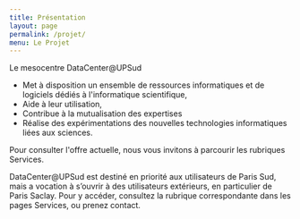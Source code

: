 ```yaml
---
title: Présentation
layout: page
permalink: /projet/
menu: Le Projet
---
```


Le mesocentre DataCenter@UPSud
* Met à disposition un ensemble de ressources informatiques et de logiciels dédiés à l'informatique scientifique,
* Aide à leur utilisation,
* Contribue à la mutualisation des expertises
* Réalise des expérimentations des nouvelles technologies informatiques liées aux sciences.

Pour consulter l'offre actuelle, nous vous invitons à parcourir les rubriques Services.

DataCenter@UPSud est destiné en priorité aux utilisateurs de Paris Sud, mais a vocation à s’ouvrir à des utilisateurs extérieurs, en particulier de Paris Saclay.  Pour y accéder, consultez la rubrique correspondante dans les pages Services, ou prenez contact.

